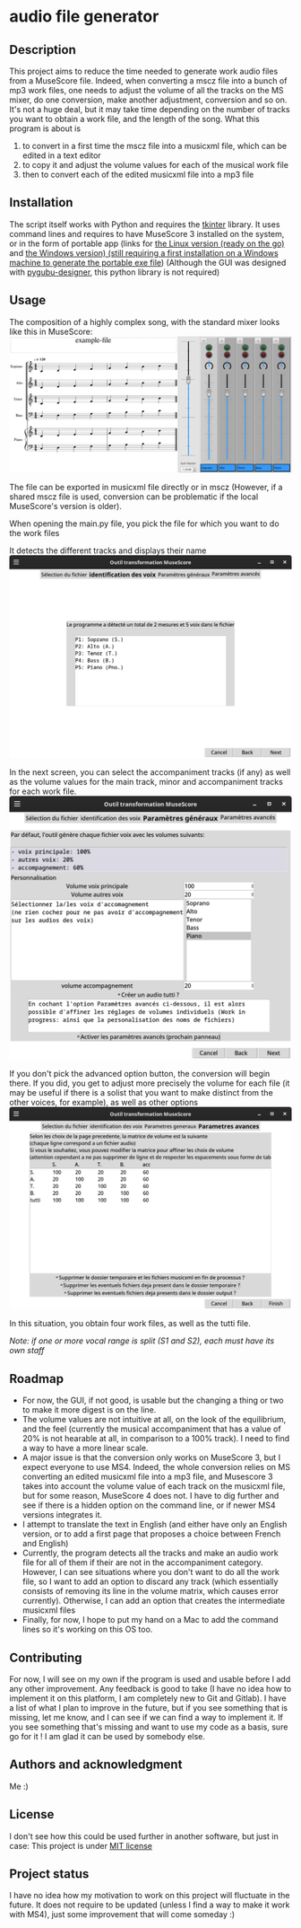 # audio file generator

## Description
This project aims to reduce the time needed to generate work audio files from a MuseScore file.
Indeed, when converting a mscz file into a bunch of mp3 work files, one needs to adjust the volume of all the tracks on the MS mixer, do one conversion, make another adjustment, conversion and so on. It's not a huge deal, but it may take time depending on the number of tracks you want to obtain a work file, and the length of the song.
What this program is about is 
1) to convert in a first time the mscz file into a musicxml file, which can be edited in a text editor
2) to copy it and adjust the volume values for each of the musical work file
3) then to convert each of the edited musicxml file into a mp3 file

## Installation
The script itself works with Python and requires the [tkinter](https://docs.python.org/3/library/tkinter.html) library. 
It uses command lines and requires to have MuseScore 3 installed on the system, or in the form of portable app (links for [the Linux version (ready on the go)](https://ftp.osuosl.org/pub/musescore-nightlies/linux/3x/stable/MuseScore-3.6.2.548021370-x86_64.AppImage) and [the Windows version) (still requiring a first installation on a Windows machine to generate the portable exe file](https://portableapps.com/apps/music_video/musescore-portable-legacy-3))
(Although the GUI was designed with [pygubu-designer](https://github.com/alejandroautalan/pygubu-designer/wiki), this python library is not required)

## Usage
The composition of a highly complex song, with the standard mixer looks like this in MuseScore:  
![composition](images/composition.png)

The file can be exported in musicxml file directly or in mscz (However, if a shared mscz file is used, conversion can be problematic if the local MuseScore's version is older).

When opening the main.py file, you pick the file for which you want to do the work files

It detects the different tracks and displays their name  
![fenetre2](images/fenetre2.png)

In the next screen, you can select the accompaniment tracks (if any) as well as the volume values for the main track, minor and accompaniment tracks for each work file.  
![fenetre3](images/fenetre3.png)

If you don't pick the advanced option button, the conversion will begin there. If you did, you get to adjust more precisely the volume for each file (it may be useful if there is a solist that you want to make distinct from the other voices, for example), as well as other options  
![fenetre4](images/fenetre4.png)

In this situation, you obtain four work files, as well as the tutti file.

*Note: if one or more vocal range is split (S1 and S2), each must have its own staff*

## Roadmap
- For now, the GUI, if not good, is usable but the changing a thing or two to make it more digest is on the line.
- The volume values are not intuitive at all, on the look of the equilibrium, and the feel (currently the musical accompaniment that has a value of 20% is not hearable at all, in comparison to a 100% track). I need to find a way to have a more linear scale.
- A major issue is that the conversion only works on MuseScore 3, but I expect everyone to use MS4. Indeed, the whole conversion relies on MS converting an edited musicxml file into a mp3 file, and Musescore 3 takes into account the volume value of each track on the musicxml file, but for some reason, MuseScore 4 does not. I have to dig further and see if there is a hidden option on the command line, or if newer MS4 versions integrates it.
- I attempt to translate the text in English (and either have only an English version, or to add a first page that proposes a choice between French and English)
- Currently, the program detects all the tracks and make an audio work file for all of them if their are not in the accompaniment category. However, I can see situations where you don't want to do all the work file, so I want to add an option to discard any track (which essentially consists of removing its line in the volume matrix, which causes error currently). Otherwise, I can add an option that creates the intermediate musicxml files
- Finally, for now, I hope to put my hand on a Mac to add the command lines so it's working on this OS too.

## Contributing
For now, I will see on my own if the program is used and usable before I add any other improvement. 
Any feedback is good to take (I have no idea how to implement it on this platform, I am completely new to Git and Gitlab). I have a list of what I plan to improve in the future, but if you see something that is missing, let me know, and I can see if we can find a way to implement it. If you see something that's missing and want to use my code as a basis, sure go for it ! I am glad it can be used by somebody else.

## Authors and acknowledgment
Me :)

## License
I don't see how this could be used further in another software, but just in case:
This project is under [MIT license](https://opensource.org/license/mit/)

## Project status
I have no idea how my motivation to work on this project will fluctuate in the future. It does not require to be updated (unless I find a way to make it work with MS4), just some improvement that will come someday :)
